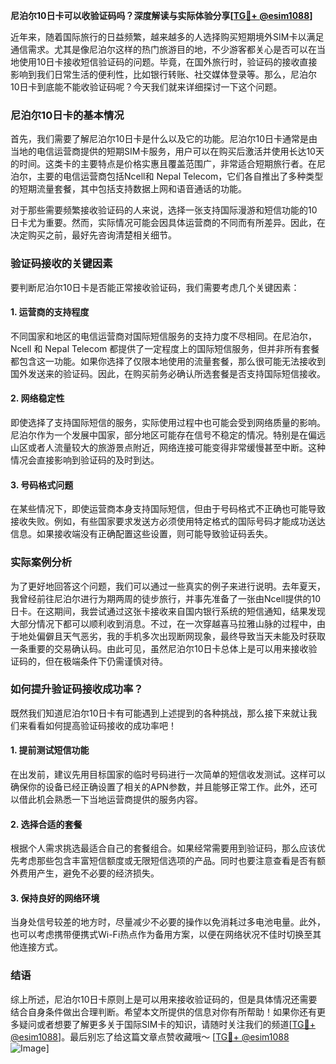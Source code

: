 **尼泊尔10日卡可以收验证码吗？深度解读与实际体验分享[[TG💪+ @esim1088](https://t.me/s/esim1088)]**

近年来，随着国际旅行的日益频繁，越来越多的人选择购买短期境外SIM卡以满足通信需求。尤其是像尼泊尔这样的热门旅游目的地，不少游客都关心是否可以在当地使用10日卡接收短信验证码的问题。毕竟，在国外旅行时，验证码的接收直接影响到我们日常生活的便利性，比如银行转账、社交媒体登录等。那么，尼泊尔10日卡到底能不能收验证码呢？今天我们就来详细探讨一下这个问题。

### 尼泊尔10日卡的基本情况

首先，我们需要了解尼泊尔10日卡是什么以及它的功能。尼泊尔10日卡通常是由当地的电信运营商提供的短期SIM卡服务，用户可以在购买后激活并使用长达10天的时间。这类卡的主要特点是价格实惠且覆盖范围广，非常适合短期旅行者。在尼泊尔，主要的电信运营商包括Ncell和 Nepal Telecom，它们各自推出了多种类型的短期流量套餐，其中包括支持数据上网和语音通话的功能。

对于那些需要频繁接收验证码的人来说，选择一张支持国际漫游和短信功能的10日卡尤为重要。然而，实际情况可能会因具体运营商的不同而有所差异。因此，在决定购买之前，最好先咨询清楚相关细节。

### 验证码接收的关键因素

要判断尼泊尔10日卡是否能正常接收验证码，我们需要考虑几个关键因素：

#### 1. **运营商的支持程度**
   不同国家和地区的电信运营商对国际短信服务的支持力度不尽相同。在尼泊尔，Ncell 和 Nepal Telecom 都提供了一定程度上的国际短信服务，但并非所有套餐都包含这一功能。如果你选择了仅限本地使用的流量套餐，那么很可能无法接收到国外发送来的验证码。因此，在购买前务必确认所选套餐是否支持国际短信接收。

#### 2. **网络稳定性**
   即使选择了支持国际短信的服务，实际使用过程中也可能会受到网络质量的影响。尼泊尔作为一个发展中国家，部分地区可能存在信号不稳定的情况。特别是在偏远山区或者人流量较大的旅游景点附近，网络连接可能变得非常缓慢甚至中断。这种情况会直接影响到验证码的及时到达。

#### 3. **号码格式问题**
   在某些情况下，即使运营商本身支持国际短信，但由于号码格式不正确也可能导致接收失败。例如，有些国家要求发送方必须使用特定格式的国际号码才能成功送达信息。如果接收端没有正确配置这些设置，则可能导致验证码丢失。

### 实际案例分析

为了更好地回答这个问题，我们可以通过一些真实的例子来进行说明。去年夏天，我曾经前往尼泊尔进行为期两周的徒步旅行，并事先准备了一张由Ncell提供的10日卡。在这期间，我尝试通过这张卡接收来自国内银行系统的短信通知，结果发现大部分情况下都可以顺利收到消息。不过，在一次穿越喜马拉雅山脉的过程中，由于地处偏僻且天气恶劣，我的手机多次出现断网现象，最终导致当天未能及时获取一条重要的交易确认码。由此可见，虽然尼泊尔10日卡总体上是可以用来接收验证码的，但在极端条件下仍需谨慎对待。

### 如何提升验证码接收成功率？

既然我们知道尼泊尔10日卡有可能遇到上述提到的各种挑战，那么接下来就让我们来看看如何提高验证码接收的成功率吧！

#### 1. **提前测试短信功能**
   在出发前，建议先用目标国家的临时号码进行一次简单的短信收发测试。这样可以确保你的设备已经正确设置了相关的APN参数，并且能够正常工作。此外，还可以借此机会熟悉一下当地运营商提供的服务内容。

#### 2. **选择合适的套餐**
   根据个人需求挑选最适合自己的套餐组合。如果经常需要用到验证码，那么应该优先考虑那些包含丰富短信额度或无限短信选项的产品。同时也要注意查看是否有额外费用产生，避免不必要的经济损失。

#### 3. **保持良好的网络环境**
   当身处信号较差的地方时，尽量减少不必要的操作以免消耗过多电池电量。此外，也可以考虑携带便携式Wi-Fi热点作为备用方案，以便在网络状况不佳时切换至其他连接方式。

### 结语

综上所述，尼泊尔10日卡原则上是可以用来接收验证码的，但是具体情况还需要结合自身条件做出合理判断。希望本文所提供的信息对你有所帮助！如果你还有更多疑问或者想要了解更多关于国际SIM卡的知识，请随时关注我们的频道[[TG💪+ @esim1088](https://t.me/s/esim1088)]。最后别忘了给这篇文章点赞收藏哦～ [[TG💪+ @esim1088](https://t.me/s/esim1088) ![Image](https://i.postimg.cc/4NQfJmqS/Snipaste-2025-05-13-00-14-12.png)]